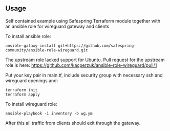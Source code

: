 ## Usage

Self contained example using Safespring Terraform module together with an ansible role for wireguard gateway and clients

To install ansible role:

```
ansible-galaxy install git+https://github.com/safespring-community/ansible-role-wireguard.git
``` 

The upstream role lacked support for Ubuntu. Pull request for the upstream
role is here: https://github.com/kacperzuk/ansible-role-wireguard/pull/1 

Put your key pair in main.tf, include security group with necessary ssh and wireguard openings and:
```
terraform init
terraform apply
```

To install wireguard role: 

```
ansible-playbook -i inventory -b wg.ym
```

After this all traffic from clients should exit through the gateway.
